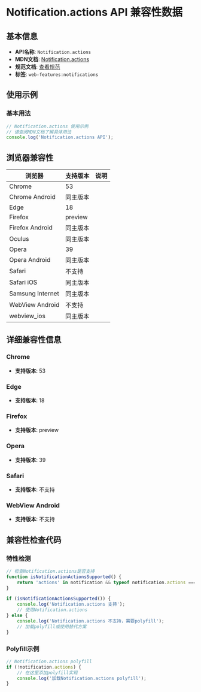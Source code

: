 # Notification.actions API 兼容性数据

## 基本信息

- **API名称**: `Notification.actions`
- **MDN文档**: [Notification.actions](https://developer.mozilla.org/docs/Web/API/Notification/actions)
- **规范文档**: [查看规范](https://notifications.spec.whatwg.org/#dom-notification-actions)
- **标签**: `web-features:notifications`

## 使用示例

### 基本用法

```javascript
// Notification.actions 使用示例
// 请查阅MDN文档了解具体用法
console.log('Notification.actions API');
```

## 浏览器兼容性

| 浏览器 | 支持版本 | 说明 |
|--------|----------|------|
| Chrome | 53 |  |
| Chrome Android | 同主版本 |  |
| Edge | 18 |  |
| Firefox | preview |  |
| Firefox Android | 同主版本 |  |
| Oculus | 同主版本 |  |
| Opera | 39 |  |
| Opera Android | 同主版本 |  |
| Safari | 不支持 |  |
| Safari iOS | 同主版本 |  |
| Samsung Internet | 同主版本 |  |
| WebView Android | 不支持 |  |
| webview_ios | 同主版本 |  |

## 详细兼容性信息

### Chrome

- **支持版本**: 53

### Edge

- **支持版本**: 18

### Firefox

- **支持版本**: preview

### Opera

- **支持版本**: 39

### Safari

- **支持版本**: 不支持

### WebView Android

- **支持版本**: 不支持

## 兼容性检查代码

### 特性检测

```javascript
// 检查Notification.actions是否支持
function isNotificationActionsSupported() {
    return 'actions' in notification && typeof notification.actions === 'function';
}

if (isNotificationActionsSupported()) {
    console.log('Notification.actions 支持');
    // 使用Notification.actions
} else {
    console.log('Notification.actions 不支持，需要polyfill');
    // 加载polyfill或使用替代方案
}
```

### Polyfill示例

```javascript
// Notification.actions polyfill
if (!notification.actions) {
    // 在这里添加polyfill实现
    console.log('加载Notification.actions polyfill');
}
```

